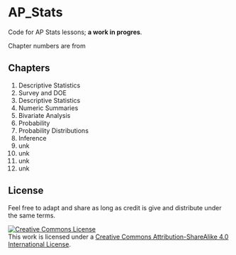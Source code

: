 # AP_Stats

Code for AP Stats lessons; **a work in progres**.

Chapter numbers are from 

## Chapters
1. Descriptive Statistics
2. Survey and DOE
3. Descriptive Statistics
4. Numeric Summaries
5. Bivariate Analysis
6. Probability
7. Probability Distributions
8. Inference
9. unk
10. unk
11. unk
12. unk


## License
Feel free to adapt and share as long as credit is give and distribute under the same terms.

<a rel="license" href="http://creativecommons.org/licenses/by-sa/4.0/"><img alt="Creative Commons License" style="border-width:0" src="https://i.creativecommons.org/l/by-sa/4.0/80x15.png" /></a><br />This work is licensed under a <a rel="license" href="http://creativecommons.org/licenses/by-sa/4.0/">Creative Commons Attribution-ShareAlike 4.0 International License</a>.


